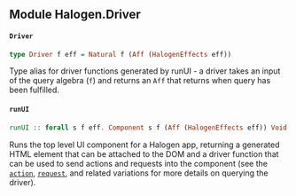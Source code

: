 ## Module Halogen.Driver

#### `Driver`

``` purescript
type Driver f eff = Natural f (Aff (HalogenEffects eff))
```

Type alias for driver functions generated by runUI - a driver takes an
input of the query algebra (`f`) and returns an `Aff` that returns when
query has been fulfilled.

#### `runUI`

``` purescript
runUI :: forall s f eff. Component s f (Aff (HalogenEffects eff)) Void -> s -> Aff (HalogenEffects eff) { node :: HTMLElement, driver :: Driver f eff }
```

Runs the top level UI component for a Halogen app, returning a generated
HTML element that can be attached to the DOM and a driver function that
can be used to send actions and requests into the component (see the
[`action`](#action), [`request`](#request), and related variations for
more details on querying the driver).


